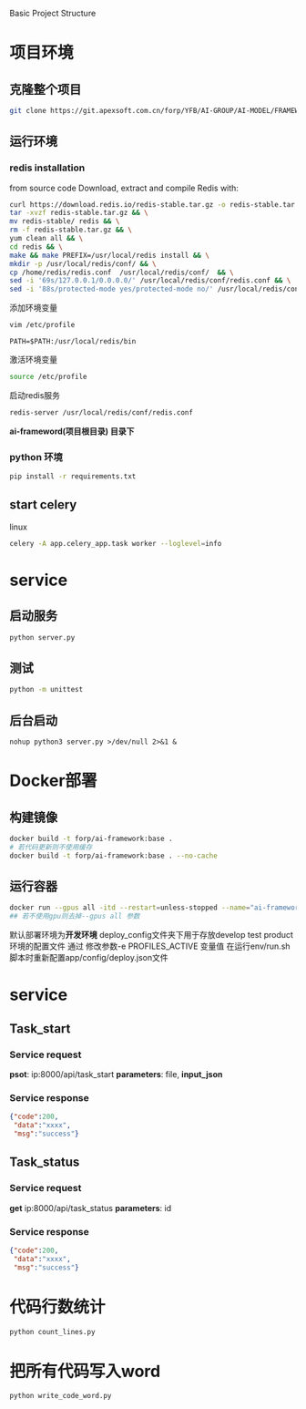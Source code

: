 Basic Project Structure
# 项目环境
## 克隆整个项目
```bash
git clone https://git.apexsoft.com.cn/forp/YFB/AI-GROUP/AI-MODEL/FRAMEWORK/ai-framework.git
```

## 运行环境
### redis installation
from source code 
Download, extract and compile Redis with:
```bash
curl https://download.redis.io/redis-stable.tar.gz -o redis-stable.tar.gz && \
tar -xvzf redis-stable.tar.gz && \
mv redis-stable/ redis && \
rm -f redis-stable.tar.gz && \
yum clean all && \
cd redis && \
make && make PREFIX=/usr/local/redis install && \
mkdir -p /usr/local/redis/conf/ && \
cp /home/redis/redis.conf  /usr/local/redis/conf/  && \
sed -i '69s/127.0.0.1/0.0.0.0/' /usr/local/redis/conf/redis.conf && \
sed -i '88s/protected-mode yes/protected-mode no/' /usr/local/redis/conf/redis.conf
```
添加环境变量
```bash
vim /etc/profile
```
```vim
PATH=$PATH:/usr/local/redis/bin
```
激活环境变量
```bash
source /etc/profile
```
启动redis服务
```bash
redis-server /usr/local/redis/conf/redis.conf
```

**ai-frameword(项目根目录) 目录下**
### python 环境
```bash
pip install -r requirements.txt
```

## start celery
linux
```bash
celery -A app.celery_app.task worker --loglevel=info
```
# service
## 启动服务
```bash
python server.py
```
## 测试
```bash
python -m unittest
```
## 后台启动
```
nohup python3 server.py >/dev/null 2>&1 &
```

# Docker部署
## 构建镜像
```bash
docker build -t forp/ai-framework:base .
# 若代码更新则不使用缓存
docker build -t forp/ai-framework:base . --no-cache
```
## 运行容器
```bash
docker run --gpus all -itd --restart=unless-stopped --name="ai-framework" -e PROFILES_ACTIVE="test" -p 8000:8000 forp/ai-framework:base 
## 若不使用gpu则去掉--gpus all 参数
```
默认部署环境为**开发环境**
deploy_config文件夹下用于存放develop test product 环境的配置文件
通过 修改参数-e PROFILES_ACTIVE 变量值 在运行env/run.sh 脚本时重新配置app/config/deploy.json文件


# service
## Task_start
### Service request
**psot**: ip:8000/api/task_start </bar>
**parameters**: file,
**input_json**
### Service response
```json
{"code":200,
 "data":"xxxx",
 "msg":"success"}
```
## Task_status
### Service request
**get** ip:8000/api/task_status </bar>
**parameters**: id 
### Service response
```json
{"code":200,
 "data":"xxxx",
 "msg":"success"}
```
 
# 代码行数统计
```bash
python count_lines.py
```
# 把所有代码写入word
```bash
python write_code_word.py
```